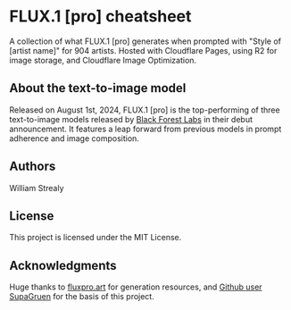 # FLUX.1 [pro] cheatsheet

A collection of what FLUX.1 [pro] generates when prompted with "Style of [artist name]" for 904 artists. Hosted with Cloudflare Pages, using R2 for image storage, and Cloudflare Image Optimization.

## About the text-to-image model

Released on August 1st, 2024, FLUX.1 [pro] is the top-performing of three text-to-image models released by <a href="https://blackforestlabs.ai/">Black Forest Labs</a> in their debut announcement. It features a leap forward from previous models in prompt adherence and image composition.

## Authors

William Strealy

## License

This project is licensed under the MIT License.

## Acknowledgments

Huge thanks to <a href="https://fluxpro.art/users/clznf8wx700q98csskgsrhzc9">fluxpro.art</a> for generation resources, and <a href="https://github.com/SupaGruen/StableDiffusion-CheatSheet">Github user SupaGruen</a> for the basis of this project.</p>
